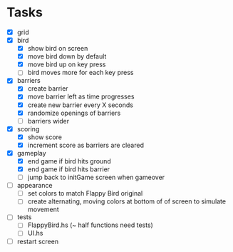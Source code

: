 # Tasks

- [x] grid
- [x] bird
  - [x] show bird on screen
  - [x] move bird down by default
  - [x] move bird up on key press
  - [ ] bird moves more for each key press
- [x] barriers
  - [x] create barrier
  - [x] move barrier left as time progresses
  - [x] create new barrier every X seconds
  - [x] randomize openings of barriers
  - [ ] barriers wider
- [x] scoring
  - [x] show score
  - [x] increment score as barriers are cleared
- [x] gameplay
  - [x] end game if bird hits ground 
  - [x] end game if bird hits barrier
  - [ ] jump back to initGame screen when gameover
- [ ] appearance
  - [ ] set colors to match Flappy Bird original
  - [ ] create alternating, moving colors at bottom of of screen to simulate movement 
- [ ] tests
  - [ ] FlappyBird.hs (~ half functions need tests)
  - [ ] UI.hs
- [ ] restart screen
